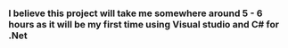 ### I believe this project will take me somewhere around 5 - 6 hours as it will be my first time using Visual studio and C# for .Net 
